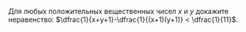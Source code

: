 Для любых положительных вещественных чисел $x$ и $y$ докажите неравенство:
$\dfrac{1}{x+y+1}-\dfrac{1}{(x+1)(y+1)} < \dfrac{1}{11}$.